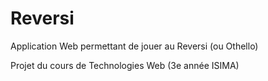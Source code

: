 # Reversi

Application Web permettant de jouer au Reversi (ou Othello)

Projet du cours de Technologies Web (3e année ISIMA)
